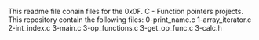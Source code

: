 This readme file conain files for the 0x0F. C - Function pointers projects.
This repository contain the following files:
0-print_name.c
1-array_iterator.c
2-int_index.c
3-main.c
3-op_functions.c
3-get_op_func.c
3-calc.h
